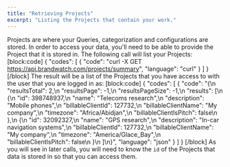 ```yaml
---
title: "Retrieving Projects"
excerpt: "Listing the Projects that contain your work."
---
```

Projects are where your Queries, categorization and configurations are stored. In order to access your data, you'll need to be able to provide the Project that it is stored in. The following call will list your Projects:
[block:code]
{
  "codes": [
    {
      "code": "curl -X GET https://api.brandwatch.com/projects/summary",
      "language": "curl"
    }
  ]
}
[/block]
The result will be a list of the Projects that you have access to with the user that you are logged in as:
[block:code]
{
  "codes": [
    {
      "code": "{\n  \"resultsTotal\": 2,\n  \"resultsPage\": -1,\n  \"resultsPageSize\": -1,\n  \"results\": [\n    {\n      \"id\": 398748937,\n      \"name\": \"Telecoms research\",\n      \"description\": \"Mobile phones\",\n      \"billableClientId\": 127732,\n      \"billableClientName\": \"My company\",\n      \"timezone\": \"Africa/Abidjan\",\n      \"billableClientIsPitch\": false\n    },\n    {\n      \"id\": 32092327,\n      \"name\": \"GPS research\",\n      \"description\": \"In-car navigation systems\",\n      \"billableClientId\": 127732,\n      \"billableClientName\": \"My company\",\n      \"timezone\": \"America/Glace_Bay\",\n      \"billableClientIsPitch\": false\n    }\n  ]\n}",
      "language": "json"
    }
  ]
}
[/block]
As you will see in later calls, you will need to know the `id` of the Projects that data is stored in so that you can access them.